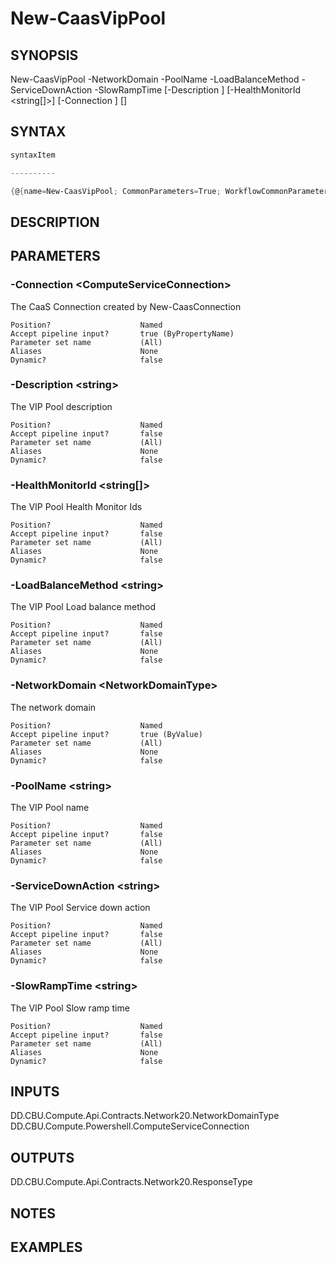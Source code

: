 ﻿New-CaasVipPool
===================

## SYNOPSIS

New-CaasVipPool -NetworkDomain <NetworkDomainType> -PoolName <string> -LoadBalanceMethod <string> -ServiceDownAction <string> -SlowRampTime <string> [-Description <string>] [-HealthMonitorId <string[]>] [-Connection <ComputeServiceConnection>] [<CommonParameters>]


## SYNTAX
```powershell
syntaxItem                                                                                                 

----------                                                                                                 

{@{name=New-CaasVipPool; CommonParameters=True; WorkflowCommonParameters=False; parameter=System.Object[]}}
```

## DESCRIPTION


## PARAMETERS
### -Connection &lt;ComputeServiceConnection&gt;
The CaaS Connection created by New-CaasConnection
```
Position?                    Named
Accept pipeline input?       true (ByPropertyName)
Parameter set name           (All)
Aliases                      None
Dynamic?                     false
```
 
### -Description &lt;string&gt;
The VIP Pool description
```
Position?                    Named
Accept pipeline input?       false
Parameter set name           (All)
Aliases                      None
Dynamic?                     false
```
 
### -HealthMonitorId &lt;string[]&gt;
The VIP Pool Health Monitor Ids
```
Position?                    Named
Accept pipeline input?       false
Parameter set name           (All)
Aliases                      None
Dynamic?                     false
```
 
### -LoadBalanceMethod &lt;string&gt;
The VIP Pool Load balance method
```
Position?                    Named
Accept pipeline input?       false
Parameter set name           (All)
Aliases                      None
Dynamic?                     false
```
 
### -NetworkDomain &lt;NetworkDomainType&gt;
The network domain
```
Position?                    Named
Accept pipeline input?       true (ByValue)
Parameter set name           (All)
Aliases                      None
Dynamic?                     false
```
 
### -PoolName &lt;string&gt;
The VIP Pool name
```
Position?                    Named
Accept pipeline input?       false
Parameter set name           (All)
Aliases                      None
Dynamic?                     false
```
 
### -ServiceDownAction &lt;string&gt;
The VIP Pool Service down action
```
Position?                    Named
Accept pipeline input?       false
Parameter set name           (All)
Aliases                      None
Dynamic?                     false
```
 
### -SlowRampTime &lt;string&gt;
The VIP Pool Slow ramp time
```
Position?                    Named
Accept pipeline input?       false
Parameter set name           (All)
Aliases                      None
Dynamic?                     false
```

## INPUTS
DD.CBU.Compute.Api.Contracts.Network20.NetworkDomainType
DD.CBU.Compute.Powershell.ComputeServiceConnection


## OUTPUTS
DD.CBU.Compute.Api.Contracts.Network20.ResponseType


## NOTES


## EXAMPLES
